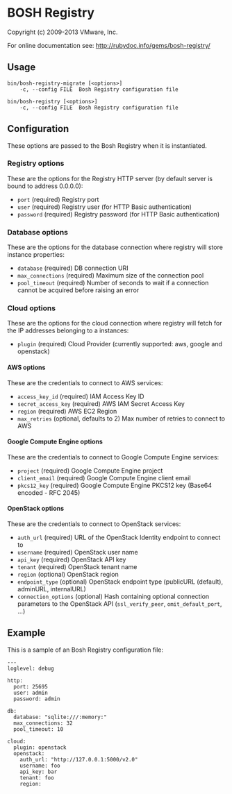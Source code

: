 # BOSH Registry
Copyright (c) 2009-2013 VMware, Inc.

For online documentation see: http://rubydoc.info/gems/bosh-registry/

## Usage

    bin/bosh-registry-migrate [<options>]
        -c, --config FILE  Bosh Registry configuration file

    bin/bosh-registry [<options>]
        -c, --config FILE  Bosh Registry configuration file

## Configuration

These options are passed to the Bosh Registry when it is instantiated.

### Registry options

These are the options for the Registry HTTP server (by default server is
bound to address 0.0.0.0):

* `port` (required)
  Registry port
* `user` (required)
  Registry user (for HTTP Basic authentication)
* `password` (required)
  Registry password (for HTTP Basic authentication)

### Database options

These are the options for the database connection where registry will store
instance properties:

* `database` (required)
  DB connection URI
* `max_connections` (required)
  Maximum size of the connection pool
* `pool_timeout` (required)
  Number of seconds to wait if a connection cannot be acquired before
  raising an error

### Cloud options

These are the options for the cloud connection where registry will fetch for
the IP addresses belonging to a instances:

* `plugin` (required)
  Cloud Provider (currently supported: aws, google and openstack)

#### AWS options

These are the credentials to connect to AWS services:

* `access_key_id` (required)
  IAM Access Key ID
* `secret_access_key` (required)
  AWS IAM Secret Access Key
* `region` (required)
  AWS EC2 Region
* `max_retries` (optional, defaults to 2)
  Max number of retries to connect to AWS

#### Google Compute Engine options

These are the credentials to connect to Google Compute Engine services:

* `project` (required)
  Google Compute Engine project
* `client_email` (required)
  Google Compute Engine client email
* `pkcs12_key` (required)
  Google Compute Engine PKCS12 key (Base64 encoded - RFC 2045)

#### OpenStack options

These are the credentials to connect to OpenStack services:

* `auth_url` (required)
  URL of the OpenStack Identity endpoint to connect to
* `username` (required)
  OpenStack user name
* `api_key` (required)
  OpenStack API key
* `tenant` (required)
  OpenStack tenant name
* `region` (optional)
  OpenStack region
* `endpoint_type` (optional)
  OpenStack endpoint type (publicURL (default), adminURL, internalURL)
* `connection_options` (optional)
  Hash containing optional connection parameters to the OpenStack API (`ssl_verify_peer`, `omit_default_port`, ...)

## Example

This is a sample of an Bosh Registry configuration file:

    ---
    loglevel: debug

    http:
      port: 25695
      user: admin
      password: admin

    db:
      database: "sqlite:///:memory:"
      max_connections: 32
      pool_timeout: 10

    cloud:
      plugin: openstack
      openstack:
        auth_url: "http://127.0.0.1:5000/v2.0"
        username: foo
        api_key: bar
        tenant: foo
        region: